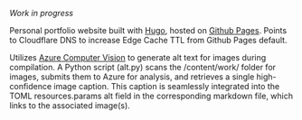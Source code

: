 _Work in progress_

Personal portfolio website built with [Hugo](https://gohugo.io/), hosted on [Github Pages](https://pages.github.com/). Points to Cloudflare DNS to increase Edge Cache TTL from Github Pages default.

Utilizes [Azure Computer Vision](https://portal.vision.cognitive.azure.com/) to generate alt text for images during compilation. A Python script (alt.py) scans the /content/work/ folder for images, submits them to Azure for analysis, and retrieves a single high-confidence image caption. This caption is seamlessly integrated into the TOML resources.params alt field in the corresponding markdown file, which links to the associated image(s).
